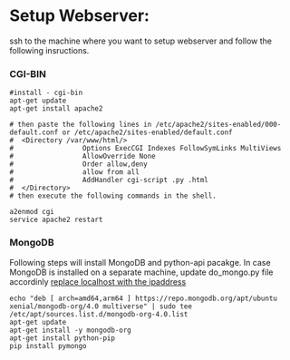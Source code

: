 # Setup Webserver:
ssh to the machine where you want to setup webserver and follow the following insructions.

### CGI-BIN
```
#install - cgi-bin 
apt-get update
apt-get install apache2

# then paste the following lines in /etc/apache2/sites-enabled/000-default.conf or /etc/apache2/sites-enabled/default.conf
#  <Directory /var/www/html/>
#                 Options ExecCGI Indexes FollowSymLinks MultiViews
#                 AllowOverride None
#                 Order allow,deny
#                 allow from all
#                 AddHandler cgi-script .py .html
#  </Directory>
# then execute the following commands in the shell.

a2enmod cgi
service apache2 restart

```

### MongoDB
Following steps will install MongoDB and python-api pacakge. In case MongoDB is installed on a separate machine, update do_mongo.py file accordinly [replace localhost with the ipaddress](https://github.com/akhtarnabeel/ecoforecastCS/blob/master/webserver/web/do_mongo.py#L9)
```apt-key adv --keyserver hkp://keyserver.ubuntu.com:80 --recv 9DA31620334BD75D9DCB49F368818C72E52529D4
echo "deb [ arch=amd64,arm64 ] https://repo.mongodb.org/apt/ubuntu xenial/mongodb-org/4.0 multiverse" | sudo tee /etc/apt/sources.list.d/mongodb-org-4.0.list
apt-get update
apt-get install -y mongodb-org
apt-get install python-pip
pip install pymongo
```
